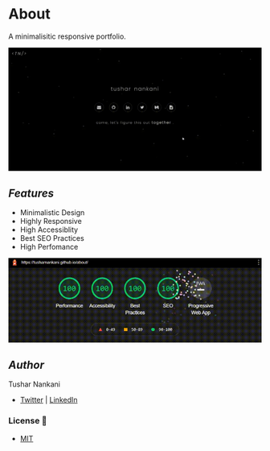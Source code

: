 # About

A minimalisitic responsive portfolio.

![about-demo](image/README/about-demo.gif)

## *Features*

- Minimalistic Design
- Highly Responsive
- High Accessiblity
- Best SEO Practices
- High Perfomance

![lighthouse](image/README/lighthouse-report.gif)

## *Author*

Tushar Nankani

- [Twitter](https://twitter.com/tusharnankanii) | [LinkedIn](https://www.linkedin.com/in/tusharnankani/)

### License 📜

- [MIT](LICENSE)
